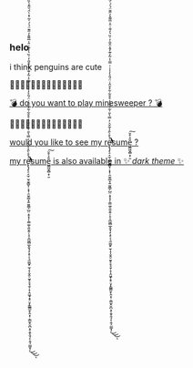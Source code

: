 ### helo
i think penguins are cute

🐧🐧🐧🐧🐧🐧🐧🐧🐧🐧🐧🐧🐧🐧

[💣 do you want to play minesweeper ? 💣](https://penguinuwu.github.io/minesweeper.html)

🐧🐧🐧🐧🐧🐧🐧🐧🐧🐧🐧🐧🐧🐧

[would you like to see my re̴̢̢̡̨̛̛̛̛̠̝̫̦̫̖̬̳̬̹͕͓̜̯̫̠͇̟͍̫͈̳̦̺̤͕̥͓̗̜͇͚̜͍̬͍̦̝̠̭̲͖̻̲͓̬̘͓͕̥͔͉̼͚̮̙̫̖̝͎̮̭̠̮̬̠̥̘̱̜̝̩̭͖̟̝̥̤͓̙̳͇̮̙̭͙̹̣̳̫͓̮̪͕̥̭̞̯̘̝̣̯̘̤͇͓̦͗͛̊̀̂̾͂̌͛̓̿̔̎̇͋̉̆̇̒͒̌͋͋̊̆̂͗̈́̎͐̓̾͗͑̿͐̍̃̓͊̓̄̽̑̆̑̓͑̏͛̓͊͑̈̾̅͌̂̓̋͊̈́̍́̍̃͑̽̀̈́̆͂̊̀̏̓̓́̏̒́͗͗͋͐̓̈́̉̏̒̎̏̊̍́̇͛͂̇́̈́̉̍̃̉̊̿̈́́̂̏̿̂̌̃̇̈́͋̄͒̄̆̎́͑͗͛͗̎͒̄̎̏͂̏̋̓͂̀̈̈́͛̇͊͆̽̈̊́̎͂̋͑͗̈́̾́̆̊̆̾͌̇̽͊̾̀̏̓̾͆̉͋̀̅̌͗̅͛̀̇̆̔̑̿̀̿̓̄̾̽̀̎̇̈́͆̈́́̈́̋̂̐̊̊̿̓̈̃̌̌̋̑̒͊͑͐́͒͛̐̏̒̿̇̿̽̍̊̒̀̈́̌̐̈́́͆͛̂̿͂̚͘̕̕̕̕͘̕͘͘͘̕͘̚̕͜͜͜͠͝͝͝͝͝͠͝͝͝͝͝͝͝͝ͅsume̺̳͖̭̻̝̦̱̎̉͒̆͠ ?](https://penguinuwu.github.io/resume/resume.pdf)

[my re̴̢̢̡̨̛̛̛̛̠̝̫̦̫̖̬̳̬̹͕͓̜̯̫̠͇̟͍̫͈̳̦̺̤͕̥͓̗̜͇͚̜͍̬͍̦̝̠̭̲͖̻̲͓̬̘͓͕̥͔͉̼͚̮̙̫̖̝͎̮̭̠̮̬̠̥̘̱̜̝̩̭͖̟̝̥̤͓̙̳͇̮̙̭͙̹̣̳̫͓̮̪͕̥̭̞̯̘̝̣̯̘̤͇͓̦͗͛̊̀̂̾͂̌͛̓̿̔̎̇͋̉̆̇̒͒̌͋͋̊̆̂͗̈́̎͐̓̾͗͑̿͐̍̃̓͊̓̄̽̑̆̑̓͑̏͛̓͊͑̈̾̅͌̂̓̋͊̈́̍́̍̃͑̽̀̈́̆͂̊̀̏̓̓́̏̒́͗͗͋͐̓̈́̉̏̒̎̏̊̍́̇͛͂̇́̈́̉̍̃̉̊̿̈́́̂̏̿̂̌̃̇̈́͋̄͒̄̆̎́͑͗͛͗̎͒̄̎̏͂̏̋̓͂̀̈̈́͛̇͊͆̽̈̊́̎͂̋͑͗̈́̾́̆̊̆̾͌̇̽͊̾̀̏̓̾͆̉͋̀̅̌͗̅͛̀̇̆̔̑̿̀̿̓̄̾̽̀̎̇̈́͆̈́́̈́̋̂̐̊̊̿̓̈̃̌̌̋̑̒͊͑͐́͒͛̐̏̒̿̇̿̽̍̊̒̀̈́̌̐̈́́͆͛̂̿͂̚͘̕̕̕̕͘̕͘͘͘̕͘̚̕͜͜͜͠͝͝͝͝͝͠͝͝͝͝͝͝͝͝ͅsume̺̳͖̭̻̝̦̱̎̉͒̆͠ is also available in ✨ *dark theme* ✨](https://penguinuwu.github.io/resume/dark.pdf)

<!--
**penguinuwu/penguinuwu** is a ✨ _special_ ✨ repository because its `README.md` (this file) appears on your GitHub profile.

Here are some ideas to get you started:

- 🔭 I’m currently working on ...
- 🌱 I’m currently learning ...
- 👯 I’m looking to collaborate on ...
- 🤔 I’m looking for help with ...
- 💬 Ask me about ...
- 📫 How to reach me: ...
- 😄 Pronouns: ...
- ⚡ Fun fact: ...
-->
